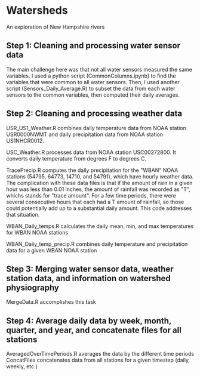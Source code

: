# Watersheds
An exploration of New Hampshire rivers


## Step 1: Cleaning and processing water sensor data

The main challenge here was that not all water sensors measured the same variables. I used a python script (CommonColumns.ipynb) to find the variables that were common to all water sensors. Then, I used another script (Sensors_Daily_Average.R) to subset the data from each water sensors to the common variables, then computed their daily averages.


## Step 2: Cleaning and processing weather data

USR_US1_Weather.R combines daily temperature data from NOAA station USR0000NWMT and daily precipitation data from NOAA station US1NHCR0012.

USC_Weather.R processes data from NOAA station USC00272800. It converts daily temperature from degrees F to degrees C.

TracePrecip.R computes the daily precipitation for the "WBAN" NOAA stations (54795, 64773, 14710, and 54791), which have hourly weather data. The complication with these data files is that if the amount of rain in a given hour was less than 0.01 inches, the amount of rainfall was recorded as "T", whichs stands for "trace amount". For a few time periods, there were several consecutive hours that each had a T amount of rainfall, so those could potentially add up to a substantial daily amount. This code addresses that situation.

WBAN_Daily_temps.R calculates the daily mean, min, and max temperatures for WBAN NOAA stations

WBAN_Daily_temp_precip.R combines daily temperature and precipitation data for a given WBAN NOAA station

## Step 3: Merging water sensor data, weather station data, and information on watershed physiography

MergeData.R accomplishes this task

## Step 4: Average daily data by week, month, quarter, and year, and concatenate files for all stations

AveragedOverTimePeriods.R averages the data by the different time periods
ConcatFiles concatenates data from all stations for a given timestep (daily, weekly, etc.)
